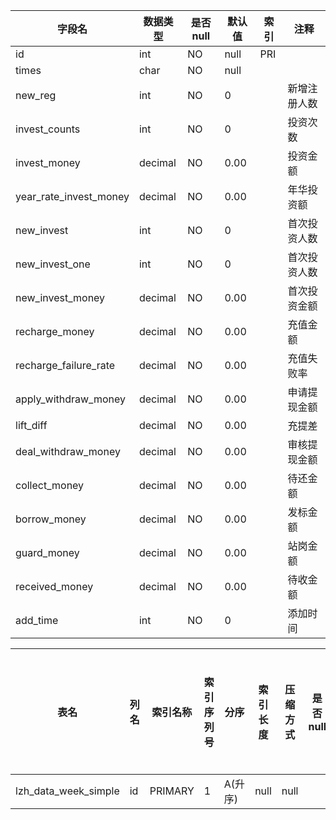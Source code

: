 |字段名|数据类型|是否null|默认值|索引|注释|
|------|--------|--------|------|----|----|
|id|int|NO|null|PRI||
|times|char|NO|null|||
|new_reg|int|NO|0||新增注册人数|
|invest_counts|int|NO|0||投资次数|
|invest_money|decimal|NO|0.00||投资金额|
|year_rate_invest_money|decimal|NO|0.00||年华投资额|
|new_invest|int|NO|0||首次投资人数|
|new_invest_one|int|NO|0||首次投资人数|
|new_invest_money|decimal|NO|0.00||首次投资金额|
|recharge_money|decimal|NO|0.00||充值金额|
|recharge_failure_rate|decimal|NO|0.00||充值失败率|
|apply_withdraw_money|decimal|NO|0.00||申请提现金额|
|lift_diff|decimal|NO|0.00||充提差|
|deal_withdraw_money|decimal|NO|0.00||审核提现金额|
|collect_money|decimal|NO|0.00||待还金额|
|borrow_money|decimal|NO|0.00||发标金额|
|guard_money|decimal|NO|0.00||站岗金额|
|received_money|decimal|NO|0.00||待收金额|
|add_time|int|NO|0||添加时间|



|表名|列名|索引名称|索引序列号|分序|索引长度|压缩方式|是否null|是否重复|唯一值数目估计值|索引方法|列中描述索引信息|索引注释|
|----|----|--------|----------|----|--------|--------|--------|--------|----------------|--------|----------------|--------|
|lzh_data_week_simple|id|PRIMARY|1|A(升序)|null|null||NO|136|BTREE|||
